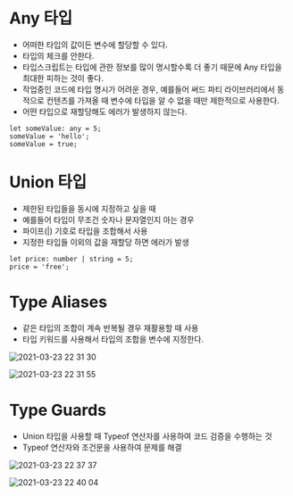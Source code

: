 # Any 타입
- 어떠한 타입의 값이든 변수에 할당할 수 있다.
- 타입의 체크를 안한다.
- 타입스크립트는 타입에 관한 정보를 많이 명시할수록 더 좋기 때문에 Any 타입을 최대한 피하는 것이 좋다.
- 작업중인 코드에 타입 명시가 어려운 경우, 예를들어 써드 파티 라이브러리에서 동적으로 컨텐츠를 가져올 때 변수에 타입을 알 수 없을 때만 제한적으로 사용한다.
- 어떤 타입으로 재할당해도 에러가 발생하지 않는다.

```
let someValue: any = 5;
someValue = 'hello';
someValue = true;
```

# Union 타입
- 제한된 타입들을 동시에 지정하고 싶을 때
- 예를들어 타입이 무조건 숫자나 문자열인지 아는 경우 
- 파이프(|) 기호로 타입을 조합해서 사용
- 지정한 타입들 이외의 값을 재할당 하면 에러가 발생

```
let price: number | string = 5;
price = 'free';
```

# Type Aliases
- 같은 타입의 조합이 계속 반복될 경우 재활용할 때 사용
- 타입 키워드를 사용해서 타입의 조합을 변수에 지정한다.

![2021-03-23 22 31 30](https://user-images.githubusercontent.com/35294456/112154390-94068300-8c27-11eb-82df-9b0e28d64045.png)

![2021-03-23 22 31 55](https://user-images.githubusercontent.com/35294456/112154394-9537b000-8c27-11eb-9300-ae4621e775a4.png)


# Type Guards
- Union 타입을 사용할 때 Typeof 연산자를 사용하여 코드 검증을 수행하는 것
- Typeof 연산자와 조건문을 사용하여 문제를 해결

![2021-03-23 22 37 37](https://user-images.githubusercontent.com/35294456/112155164-61a95580-8c28-11eb-9c8c-bbfe5fa574c8.png)

![2021-03-23 22 40 04](https://user-images.githubusercontent.com/35294456/112155665-daa8ad00-8c28-11eb-9cfb-93570eba68fb.png)